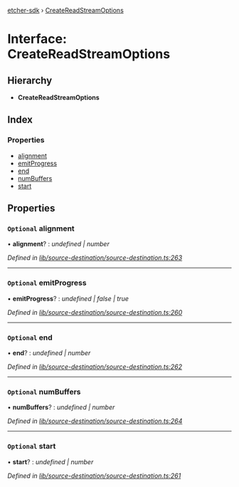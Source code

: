 [etcher-sdk](../README.md) › [CreateReadStreamOptions](createreadstreamoptions.md)

# Interface: CreateReadStreamOptions

## Hierarchy

* **CreateReadStreamOptions**

## Index

### Properties

* [alignment](createreadstreamoptions.md#optional-alignment)
* [emitProgress](createreadstreamoptions.md#optional-emitprogress)
* [end](createreadstreamoptions.md#optional-end)
* [numBuffers](createreadstreamoptions.md#optional-numbuffers)
* [start](createreadstreamoptions.md#optional-start)

## Properties

### `Optional` alignment

• **alignment**? : *undefined | number*

*Defined in [lib/source-destination/source-destination.ts:263](https://github.com/balena-io-modules/etcher-sdk/blob/cebb520/lib/source-destination/source-destination.ts#L263)*

___

### `Optional` emitProgress

• **emitProgress**? : *undefined | false | true*

*Defined in [lib/source-destination/source-destination.ts:260](https://github.com/balena-io-modules/etcher-sdk/blob/cebb520/lib/source-destination/source-destination.ts#L260)*

___

### `Optional` end

• **end**? : *undefined | number*

*Defined in [lib/source-destination/source-destination.ts:262](https://github.com/balena-io-modules/etcher-sdk/blob/cebb520/lib/source-destination/source-destination.ts#L262)*

___

### `Optional` numBuffers

• **numBuffers**? : *undefined | number*

*Defined in [lib/source-destination/source-destination.ts:264](https://github.com/balena-io-modules/etcher-sdk/blob/cebb520/lib/source-destination/source-destination.ts#L264)*

___

### `Optional` start

• **start**? : *undefined | number*

*Defined in [lib/source-destination/source-destination.ts:261](https://github.com/balena-io-modules/etcher-sdk/blob/cebb520/lib/source-destination/source-destination.ts#L261)*
